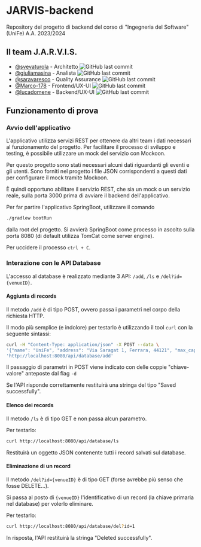 # JARVIS-backend
Repository del progetto di backend del corso di "Ingegneria del Software" (UniFe) A.A. 2023/2024
## Il team J.A.R.V.I.S.
* [@svevaturola](https://github.com/svevaturola) - Architetto ![GitHub last commit](https://img.shields.io/github/last-commit/svevaturola/JARVIS-backend?style=flat)
* [@giuliamasina](https://github.com/giuliamasina) - Analista ![GitHub last commit](https://img.shields.io/github/last-commit/giuliamasina/JARVIS-backend?style=flat)
* [@saravaresco](https://github.com/saravaresco) - Quality Assurance ![GitHub last commit](https://img.shields.io/github/last-commit/saravaresco/JARVIS-backend?style=flat)
* [@Marco-178](https://github.com/Marco-178) - Frontend/UX-UI ![GitHub last commit](https://img.shields.io/github/last-commit/Marco-178/JARVIS-backend?style=flat)
* [@lucadomene](https://github.com/lucadomene) - Backend/UX-UI ![GitHub last commit](https://img.shields.io/github/last-commit/lucadomene/JARVIS-backend?style=flat)

## Funzionamento di prova
### Avvio dell'applicativo
L'applicativo utilizza servizi REST per ottenere da altri team i dati necessari al funzionamento del progetto. 
Per facilitare il processo di sviluppo e testing, è possibile utilizzare un mock del servizio con Mockoon. 

Per questo progetto sono stati necessari alcuni dati riguardanti gli eventi e gli utenti.
Sono forniti nel progetto i file JSON corrispondenti a questi dati per configurare il mock tramite Mockoon.

È quindi opportuno abilitare il servizio REST, che sia un mock o un servizio reale, sulla porta 3000 prima di avviare il backend dell'applicativo.

Per far partire l'applicativo SpringBoot, utilizzare il comando
```sh
./gradlew bootRun
```
dalla root del progetto.
Si avvierà SpringBoot come processo in ascolto sulla porta 8080 (di default utilizza TomCat come server engine).

Per uccidere il processo `ctrl + C`.

### Interazione con le API Database
L'accesso al database è realizzato mediante 3 API: `/add`, `/ls` e `/del?id={venueID}`.
#### Aggiunta di records
Il metodo `/add` è di tipo POST, ovvero passa i parametri nel corpo della richiesta HTTP.

Il modo più semplice (e indolore) per testarlo è utilizzando il tool `curl` con la seguente sintassi:
```sh
curl -H "Content-Type: application/json" -X POST --data \
'{"name": "UniFe", "address": "Via Saragat 1, Ferrara, 44121", "max_capacity": 800, "rent_cost": 100, "weekdayHours": {"start": "8:00:00", "end": "20:00:00"}, "weekendHours": {"start": "10:00:00", "end": "15:00:00"}, "closingDays": ["2024-12-25", "2024-12-31"]}' \
'http://localhost:8080/api/database/add'
```
Il passaggio di parametri in POST viene indicato con delle coppie "chiave-valore" anteposte dal flag `-d`

Se l'API risponde correttamente restituirà una stringa del tipo "Saved successfully".

#### Elenco dei records
Il metodo `/ls` è di tipo GET e non passa alcun parametro.

Per testarlo:
```sh
curl http://localhost:8080/api/database/ls
```
Restituirà un oggetto JSON contenente tutti i record salvati sul database.

#### Eliminazione di un record
Il metodo `/del?id={venueID}` è di tipo GET (forse avrebbe più senso che fosse DELETE...).

Si passa al posto di `{venueID}` l'identificativo di un record (la chiave primaria nel database) per volerlo eliminare.

Per testarlo:
```sh
curl http://localhost:8080/api/database/del?id=1
```
In risposta, l'API restituirà la stringa "Deleted successfully".
